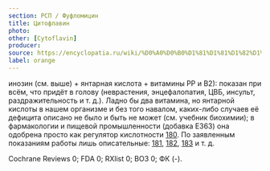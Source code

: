 ```yaml
---
section: РСП / Фуфломицин
title: Цитофлавин
photo:
other: [Cytoflavin]
producer:
source: https://encyclopatia.ru/wiki/%D0%A0%D0%B0%D1%81%D1%81%D1%82%D1%80%D0%B5%D0%BB%D1%8C%D0%BD%D1%8B%D0%B9_%D1%81%D0%BF%D0%B8%D1%81%D0%BE%D0%BA_%D0%BF%D1%80%D0%B5%D0%BF%D0%B0%D1%80%D0%B0%D1%82%D0%BE%D0%B2
label: orange
---
```


инозин (см. выше) + янтарная кислота + витамины РР и В2): показан при всём, что придёт в голову (неврастения, энцефалопатия, ЦВБ, инсульт, раздражительность и т. д.). Ладно бы два витамина, но янтарной кислоты в нашем организме и без того навалом, каких-либо случаев её дефицита описано не было и быть не может (см. учебник биохимии); в фармакологии и пищевой промышленности (добавка E363) она одобрена просто как регулятор кислотности [180](http://drugtopics.modernmedicine.com/drug-topics/news/modernmedicine/modern-medicine-news/overview-pharmaceutical-excipients-used-tablets). По заявленным показаниям работы лишь описательные: [181](http://www.ncbi.nlm.nih.gov/pubmed/23887449), [182](http://www.ncbi.nlm.nih.gov/pubmed/26117922), [183](http://www.ncbi.nlm.nih.gov/pubmed/24662341) и т. д.

Cochrane Reviews 0; FDA 0; RXlist 0; ВОЗ 0; ФК (-).
